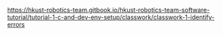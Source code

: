 https://hkust-robotics-team.gitbook.io/hkust-robotics-team-software-tutorial/tutorial-1-c-and-dev-env-setup/classwork/classwork-1-identify-errors
